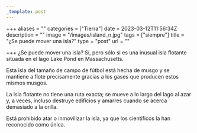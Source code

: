```yaml
---
_template: post
---
```



+++
aliases = ""
categories = ["Tierra"]
date = 2023-03-12T11:56:34Z
description = ""
image = "/images/island_n.jpg"
tags = ["siempre"]
title = "¿Se puede mover una isla?"
type = "post"
url = ""

+++
¿Se puede mover una isla? Sí, pero sólo si es una inusual isla flotante situada en el lago Lake Pond en Massachusetts.  
  
Esta isla del tamaño de campo de fútbol está hecha de musgo y se mantiene a flote precisamente gracias a los gases que producen estos mismos musgos.  
  
La isla flotante no tiene una ruta exacta; se mueve a lo largo del lago al azar y, a veces, incluso destruye edificios y amarres cuando se acerca demasiado a la orilla.  
  
Está prohibido atar o inmovilizar la isla, ya que los científicos la han reconocido como única.
